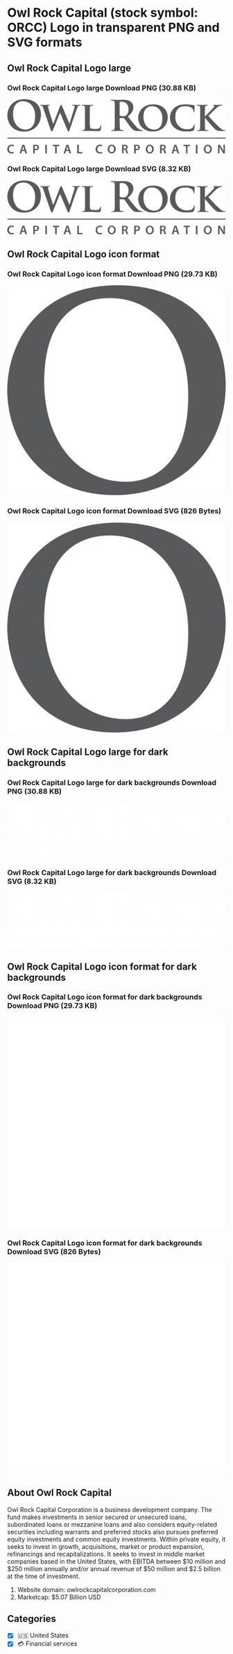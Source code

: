 # Owl Rock Capital (stock symbol: ORCC) Logo in transparent PNG and SVG formats

## Owl Rock Capital Logo large

### Owl Rock Capital Logo large Download PNG (30.88 KB)

![Owl Rock Capital Logo large Download PNG (30.88 KB)](/img/orig/ORCC_BIG-9bb76abc.png)

### Owl Rock Capital Logo large Download SVG (8.32 KB)

![Owl Rock Capital Logo large Download SVG (8.32 KB)](/img/orig/ORCC_BIG-e12cb298.svg)

## Owl Rock Capital Logo icon format

### Owl Rock Capital Logo icon format Download PNG (29.73 KB)

![Owl Rock Capital Logo icon format Download PNG (29.73 KB)](/img/orig/ORCC-1f25a619.png)

### Owl Rock Capital Logo icon format Download SVG (826 Bytes)

![Owl Rock Capital Logo icon format Download SVG (826 Bytes)](/img/orig/ORCC-a38c611c.svg)

## Owl Rock Capital Logo large for dark backgrounds

### Owl Rock Capital Logo large for dark backgrounds Download PNG (30.88 KB)

![Owl Rock Capital Logo large for dark backgrounds Download PNG (30.88 KB)](/img/orig/ORCC_BIG.D-3526b79e.png)

### Owl Rock Capital Logo large for dark backgrounds Download SVG (8.32 KB)

![Owl Rock Capital Logo large for dark backgrounds Download SVG (8.32 KB)](/img/orig/ORCC_BIG.D-22c701ef.svg)

## Owl Rock Capital Logo icon format for dark backgrounds

### Owl Rock Capital Logo icon format for dark backgrounds Download PNG (29.73 KB)

![Owl Rock Capital Logo icon format for dark backgrounds Download PNG (29.73 KB)](/img/orig/ORCC.D-338cb3fb.png)

### Owl Rock Capital Logo icon format for dark backgrounds Download SVG (826 Bytes)

![Owl Rock Capital Logo icon format for dark backgrounds Download SVG (826 Bytes)](/img/orig/ORCC.D-187ccb55.svg)

## About Owl Rock Capital

Owl Rock Capital Corporation is a business development company. The fund makes investments in senior secured or unsecured loans, subordinated loans or mezzanine loans and also considers equity-related securities including warrants and preferred stocks also pursues preferred equity investments and common equity investments. Within private equity, it seeks to invest in growth, acquisitions, market or product expansion, refinancings and recapitalizations. It seeks to invest in middle market companies based in the United States, with EBITDA between $10 million and $250 million annually and/or annual revenue of $50 million and $2.5 billion at the time of investment.

1. Website domain: owlrockcapitalcorporation.com
2. Marketcap: $5.07 Billion USD


## Categories
- [x] 🇺🇸 United States
- [x] 💳 Financial services
